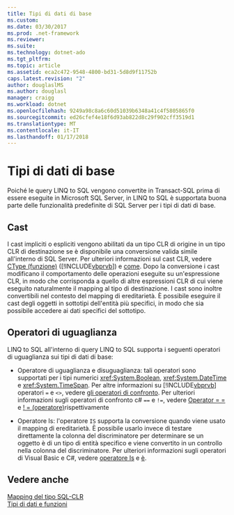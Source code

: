 ```yaml
---
title: Tipi di dati di base
ms.custom: 
ms.date: 03/30/2017
ms.prod: .net-framework
ms.reviewer: 
ms.suite: 
ms.technology: dotnet-ado
ms.tgt_pltfrm: 
ms.topic: article
ms.assetid: eca2c472-9548-4800-bd31-5d8d9f11752b
caps.latest.revision: "2"
author: douglaslMS
ms.author: douglasl
manager: craigg
ms.workload: dotnet
ms.openlocfilehash: 9249a98c8a6c60d51039b6348a41c4f5805865f0
ms.sourcegitcommit: ed26cfef4e18f6d93ab822d8c29f902cff3519d1
ms.translationtype: MT
ms.contentlocale: it-IT
ms.lasthandoff: 01/17/2018
---
```

# <a name="basic-data-types"></a>Tipi di dati di base
Poiché le query LINQ to SQL vengono convertite in Transact-SQL prima di essere eseguite in Microsoft SQL Server, in LINQ to SQL è supportata buona parte delle funzionalità predefinite di SQL Server  per i tipi di dati di base.  
  
## <a name="casting"></a>Cast  
 I cast impliciti o espliciti vengono abilitati da un tipo CLR di origine in un tipo CLR di destinazione se è disponibile una conversione valida simile all'interno di SQL Server. Per ulteriori informazioni sul cast CLR, vedere [CType (funzione)](~/docs/visual-basic/language-reference/functions/ctype-function.md) ([!INCLUDE[vbprvb](../../../../../../includes/vbprvb-md.md)]) e [come](~/docs/csharp/language-reference/keywords/as.md). Dopo la conversione i cast modificano il comportamento delle operazioni eseguite su un'espressione CLR, in modo che corrisponda a quello di altre espressioni CLR di cui viene eseguito naturalmente il mapping al tipo di destinazione. I cast sono inoltre convertibili nel contesto del mapping di ereditarietà. È possibile eseguire il cast degli oggetti in sottotipi dell'entità più specifici, in modo che sia possibile accedere ai dati specifici del sottotipo.  
  
## <a name="equality-operators"></a>Operatori di uguaglianza  
 LINQ to SQL all'interno di query LINQ to SQL supporta i seguenti operatori di uguaglianza sui tipi di dati di base:  
  
-   Operatore di uguaglianza e disuguaglianza: tali operatori sono supportati per i tipi numerici <xref:System.Boolean>, <xref:System.DateTime> e <xref:System.TimeSpan>. Per altre informazioni su [!INCLUDE[vbprvb](../../../../../../includes/vbprvb-md.md)] operatori `=` e `<>`, vedere [gli operatori di confronto](~/docs/visual-basic/language-reference/operators/comparison-operators.md). Per ulteriori informazioni sugli operatori di confronto c# `==` e `!=`, vedere [Operator = =](~/docs/csharp/language-reference/operators/equality-comparison-operator.md) e [! = (operatore)](~/docs/csharp/language-reference/operators/not-equal-operator.md)rispettivamente  
  
-   Operatore Is: l'operatore `IS` supporta la conversione quando viene usato il mapping di ereditarietà. È possibile usarlo invece di testare direttamente la colonna del discriminatore per determinare se un oggetto è di un tipo di entità specifico e viene convertito in un controllo nella colonna del discriminatore. Per ulteriori informazioni sugli operatori di Visual Basic e C#, vedere [operatore Is](~/docs/visual-basic/language-reference/operators/is-operator.md) e [è](~/docs/csharp/language-reference/keywords/is.md).  
  
## <a name="see-also"></a>Vedere anche  
 [Mapping del tipo SQL-CLR](../../../../../../docs/framework/data/adonet/sql/linq/sql-clr-type-mapping.md)  
 [Tipi di dati e funzioni](../../../../../../docs/framework/data/adonet/sql/linq/data-types-and-functions.md)
